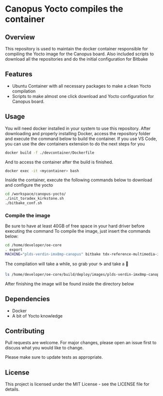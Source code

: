 # Canopus Yocto compiles the container

## Overview
This repository is used to maintain the docker container responsible for compiling the Yocto image for the Canopus board. Also included scripts to download all the repositories and do the initial configuration for Bitbake


## Features
- Ubuntu Container with all necessary packages to make a clean Yocto compilation
- Scripts to make almost one click download and Yocto configuration for Canopus board. 

## Usage
You will need docker installed in your system to use this repository. 
After downloading and properly installing Docker, access the repository folder and execute the command below to build the container. 
If you use VS Code, you can use the dev containers extension to do the next steps for you

```bash
docker build -f ./devcontainer/Dockerfile
```

And to access the container after the build is finished.

```bash
docker exec -it <mycontainer> bash
```

Inside the container, execute the following commands below to download and configure the yocto
```bash
cd /workspace/canopus-yocto/
./init_toradex_kirkstone.sh
./bitbake_conf.sh
```

### Compile the image
Be sure to have at least 40GB of free space in your hard driver before executing the command
To compile the image, just insert the commands below:
```bash
cd /home/developer/oe-core
. export
MACHINE="plds-verdin-imx8mp-canopus" bitbake tdx-reference-multimedia-image
```
The compilation will take a while, so grab your ☕ and take a 🚶
```bash
ls /home/developer/oe-core/build/deploy/images/plds-verdin-imx8mp-canopus/
```

After finishing the image will be found inside the directory below

## Dependencies
- Docker
- A bit of Yocto knowledge
## Contributing

Pull requests are welcome. For major changes, please open an issue first
to discuss what you would like to change.

Please make sure to update tests as appropriate.

## License 
This project is licensed under the MIT License - see the LICENSE file for details.
